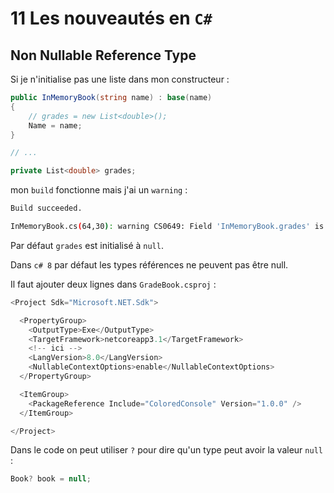 # 11 Les nouveautés en `C#`

## Non Nullable Reference Type

Si je n'initialise pas une liste dans mon constructeur :

```cs
public InMemoryBook(string name) : base(name)
{
    // grades = new List<double>();
    Name = name;
}

// ...

private List<double> grades;
```

mon `build` fonctionne mais j'ai un `warning` :

```bash
Build succeeded.

InMemoryBook.cs(64,30): warning CS0649: Field 'InMemoryBook.grades' is never assigned to, and will always have its default value null [/Users/kar/Documents/programmation/dotnet/csharp-fundamental/gradebook/src/GradeBook/GradeBook.csproj]
```

Par défaut `grades` est initialisé à `null`.

Dans `c# 8` par défaut les types références ne peuvent pas être null.

Il faut ajouter deux lignes dans `GradeBook.csproj` :

```cs
<Project Sdk="Microsoft.NET.Sdk">

  <PropertyGroup>
    <OutputType>Exe</OutputType>
    <TargetFramework>netcoreapp3.1</TargetFramework>
    <!-- ici -->
    <LangVersion>8.0</LangVersion>
    <NullableContextOptions>enable</NullableContextOptions>
  </PropertyGroup>

  <ItemGroup>
    <PackageReference Include="ColoredConsole" Version="1.0.0" />
  </ItemGroup>

</Project>
```

Dans le code on peut utiliser `?` pour dire qu'un type peut avoir la valeur `null` :

```cs
Book? book = null;
```

